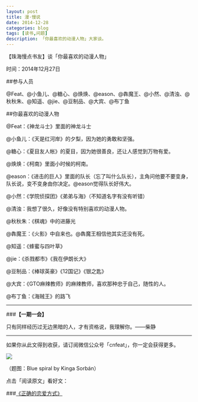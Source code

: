 ```yaml
---
layout: post
title: 漫·慢说
date: 2014-12-28
categories: blog
tags: [读书,问题]
description: 「你最喜欢的动漫人物」大家谈。
---
```


【珠海慢点书友】谈「你最喜欢的动漫人物」

时间：2014年12月27日

##参与人员

@Feat、@小鱼儿、@糖心、@焕焕、@eason、@犇魔王、@小然、@清浊、@秋秋朱、@知遥、@jie、@豆制品、@大宾、@布丁鱼

##你最喜欢的动漫人物

@Feat：《神龙斗士》里面的神龙斗士

@小鱼儿：《天是红河岸》的夕梨，因为她的勇敢和坚强。

@糖心：《夏目友人帐》的夏目，因为她很善良，还让人感觉到万物有爱。

@焕焕：《柯南》里面小时候的柯南。

@eason：《进击的巨人》里面的队长（忘了叫什么队长），主角问他要不要变身，队长说，变不变身由你决定。@eason觉得队长好伟大。

@小然：《学院侦探团》《弟弟与海》（不知道名字有没有听错）

@清浊：我想了很久，好像没有特别喜欢的动漫人物。

@秋秋朱：《棋魂》中的进藤光

@犇魔王：《火影》中自来也。@犇魔王相信他其实还没有死。

@知遥：《蜂蜜与四叶草》

@jie：《杀戮都市》《我在伊朗长大》

@豆制品：《棒球英豪》《12国记》《银之匙》

@大宾：《GTO麻辣教师》的麻辣教师，喜欢那种忠于自己，随性的人。

@布丁鱼：《海贼王》的路飞


---

###**【一期一会】**

只有同样经历过无边黑暗的人，才有资格说，我理解你。——柴静


----

如果你从此文得到收获，请订阅微信公众号「cnfeat」，你一定会获得更多。

![](http://7d9mjz.com1.z0.glb.clouddn.com/2014-12-15.jpg)

（题图：Blue spiral by Kinga Sorbán）

点击「阅读原文」看好文：

###[《正确的恋爱方式》](http://www.douban.com/note/474569234/)

